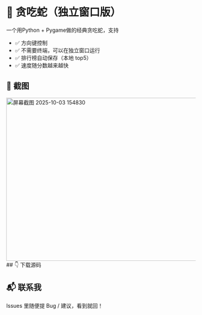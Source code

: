 # 🐍 贪吃蛇（独立窗口版）

一个用Python + Pygame做的经典贪吃蛇，支持  
- ✅ 方向键控制  
- ✅ 不需要终端，可以在独立窗口运行  
- ✅ 排行榜自动保存（本地 top5）  
- ✅ 速度随分数越来越快

## 📸 截图
<img width="605" height="435" alt="屏幕截图 2025-10-03 154830" src="https://github.com/user-attachments/assets/e01dac45-84f3-4506-9575-c828619ad79a" />
## 👇 下载源码

## 📬 联系我
Issues 里随便提 Bug / 建议，看到就回！
